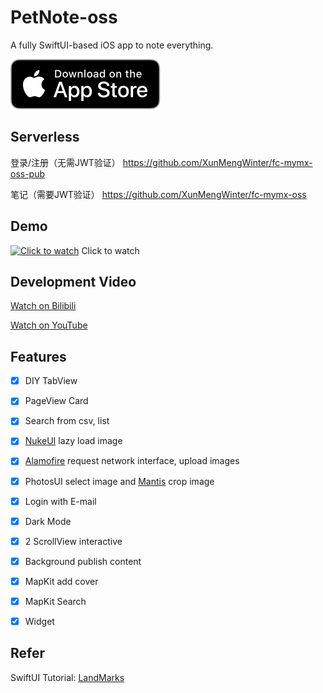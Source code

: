 # PetNote-oss
A fully SwiftUI-based iOS app to note everything.

[![Download on the App Store](https://raw.githubusercontent.com/Dimillian/IceCubesApp/main/Images/download_on_the_app_store.svg)](https://apps.apple.com/us/app/id6657973126)

## Serverless
登录/注册（无需JWT验证）
https://github.com/XunMengWinter/fc-mymx-oss-pub

笔记（需要JWT验证）
https://github.com/XunMengWinter/fc-mymx-oss

## Demo
[![Click to watch](https://mymx2-oss.oss-cn-shanghai.aliyuncs.com/doc/img-aichongshe-oss-demo.jpg)](https://www.bilibili.com/video/BV1h7eFecEEt/?share_source=copy_web&vd_source=f37f4981955278d3532660e4934b6ad2)
Click to watch

## Development Video

[Watch on Bilibili](https://www.bilibili.com/video/BV1Q4421S7Bx/)

[Watch on YouTube](https://www.youtube.com/watch?v=qk0rBed6c0I&list=PLCP85FHIjaiqtxC1dRy1e6OJHKoKkY6rh&index=1)



## Features
- [x] DIY TabView
- [x] PageView Card
- [x] Search from csv, list 
- [x] [NukeUI](https://github.com/kean/Nuke) lazy load image
- [x] [Alamofire](https://github.com/Alamofire/Alamofire) request network interface, upload images
- [x] PhotosUI select image and [Mantis](https://github.com/guoyingtao/Mantis) crop image
- [x] Login with E-mail
- [x] Dark Mode 
- [x] 2 ScrollView  interactive
- [x] Background publish content
- [x] MapKit add cover
- [x] MapKit Search
- [x] Widget



## Refer
SwiftUI Tutorial: [LandMarks](https://developer.apple.com/tutorials/swiftui)




